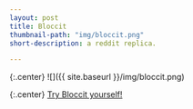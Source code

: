 ```yaml
---
layout: post
title: Bloccit
thumbnail-path: "img/bloccit.png"
short-description: a reddit replica.

---
```



{:.center}
![]({{ site.baseurl }}/img/bloccit.png)

{:.center}
[Try Bloccit yourself!](https://fast-citadel-98158.herokuapp.com/)
